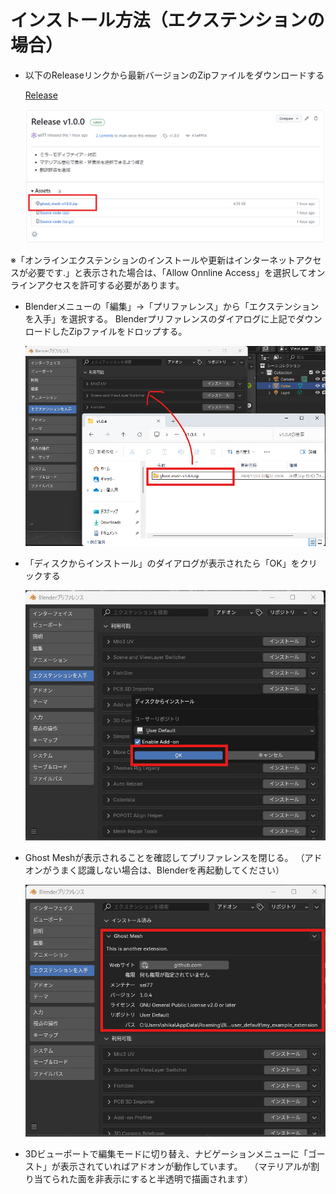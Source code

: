# インストール方法（エクステンションの場合）

- 以下のReleaseリンクから最新バージョンのZipファイルをダウンロードする

  [Release](https://github.com/sei77/ghost_mesh/releases)

  ![thumbnail](images/install_02.png)

※「オンラインエクステンションのインストールや更新はインターネットアクセスが必要です.」と表示された場合は、「Allow Onnline Access」を選択してオンラインアクセスを許可する必要があります。

- Blenderメニューの「編集」→「プリファレンス」から「エクステンションを入手」を選択する。
  Blenderプリファレンスのダイアログに上記でダウンロードしたZipファイルをドロップする。

  ![thumbnail](images/install_extension_01.png)

- 「ディスクからインストール」のダイアログが表示されたら「OK」をクリックする

  ![thumbnail](images/install_extension_02.png)

- Ghost Meshが表示されることを確認してプリファレンスを閉じる。
  （アドオンがうまく認識しない場合は、Blenderを再起動してください）

  ![thumbnail](images/install_extension_03.png)

- 3Dビューポートで編集モードに切り替え、ナビゲーションメニューに「ゴースト」が表示されていればアドオンが動作しています。
　（マテリアルが割り当てられた面を非表示にすると半透明で描画されます）

